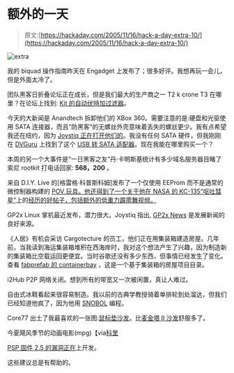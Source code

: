 # 额外的一天

> 原文:[https://hackaday.com/2005/11/16/hack-a-day-extra-10/](https://hackaday.com/2005/11/16/hack-a-day-extra-10/)

![extra](../Images/cdf670f2beb90944260ba4d1fed1e7d7.png)

我的 biquad 操作指南昨天在 Engadget 上发布了；很多好评。我想再玩一会儿，但是外面太冷了。

团队黑客日折叠论坛正在成长，但是我们最大的生产商之一 T2 k crone T3 在哪里？在论坛上找到: [Kit 的自动伏特加过滤器](http://teamhackaday.com/viewtopic.php?t=61)。

今天的大新闻是 Anandtech 拆卸他们的 XBox 360。需要注意的是:硬盘和光驱使用 SATA 连接器，而且“防黑客”的无螺丝外壳意味着丢失的螺丝更少。我有点希望我还在纽约，因为 [Joystiq 正在打开他们的](http://www.joystiq.com/entry/1234000710068346/)。我没有任何 SATA 硬件，但我刚刚在 [DVGuru](http://www.dvguru.com/2005/11/14/the-usb-to-sata-and-ata-adapter/) 上找到了这个 [USB 转 SATA 适配器](http://www.akihabaranews.com/en/news-10622-USB+adapter+for+ATA+and+SATA.html)。现在我能在哪里购买一个？

本周的另一个大事件是“一日黑客之友”丹·卡明斯基统计有多少域名服务器目睹了索尼 rootkit 打电话回家: **568，200** 。

来自 D.I.Y. Live 的[格雷格·科普斯科姆]发布了一个仅使用 EEProm 而不是通常的微控制器构建的 [POV 玩具。他还得到了一个关于他在 NASA 的 KC-135“呕吐彗星”](http://www.diylive.net/?p=36)上的[经历的好帖子，包括额外的低重力霹雳舞视频。](http://www.diylive.net/?p=46)

GP2x Linux 掌机最近发布，潜力很大。Joystiq 指出, [GP2x News](http://gp2x-emulation.dcemu.co.uk/) 是发展新闻的良好来源。

《人居》有机会采访 Cargotecture 的员工，他们正在用集装箱建造房屋。几年前，当我读到海运集装箱堆积在西海岸时，我对这个想法产生了兴趣，因为制造新的集装箱比空载运回更便宜。当时谷歌还没有多少东西，但事情已经发生了变化。查看 [fabprefab 的 containerbay](http://www.fabprefab.com/fabfiles/containerbayhome.htm) ，这是一个基于集装箱的房屋项目目录。

i2Hub P2P 网络关闭。想到所有的带宽又一次被闲置，真让人难过。

自由式冰鞋看起来很容易制造。我以前的古典学教授骑着单排轮到处溜达，但我们已经知道他疯了，因为他用 [SNOBOL](http://en.wikipedia.org/wiki/SNOBOL) 编程。

Core77 出土了我最喜欢的一张图:[鼠标垫沙发](http://www.core77.com/blog/object_culture/mouse_pad_couch_3073.asp)。比[麦金塔 II 沙发](http://www.strangesearch.net/terrek/archives/2002/08/maybe_this_shou.html)舒服多了。

今夏飓风季节的动画电影(mpg)【via[科里](http://ants.wynand.com/)

[PSP 固件 2.5 的漏洞正在](http://www.joystiq.com/entry/1234000657068067/)上开发。

这些建议总是有帮助的。